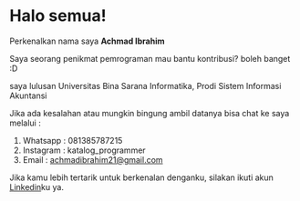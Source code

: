 # Halo semua! 

Perkenalkan nama saya **Achmad Ibrahim**

Saya seorang penikmat pemrograman mau bantu kontribusi? boleh banget :D

saya lulusan Universitas Bina Sarana Informatika, Prodi Sistem Informasi Akuntansi 

Jika ada kesalahan atau mungkin bingung ambil datanya bisa chat ke saya melalui :

1. Whatsapp : 081385787215
2. Instagram : katalog_programmer
3. Email : achmadibrahim21@gmail.com

Jika kamu lebih tertarik untuk berkenalan denganku, silakan ikuti akun [Linkedin](https://www.linkedin.com/in/achmad-ibrahim-66b89322a/)ku ya.

